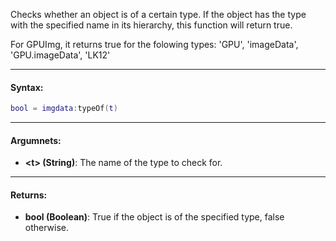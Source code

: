 Checks whether an object is of a certain type. If the object has the type with the specified name in its hierarchy, this function will return true.

For GPUImg, it returns true for the folowing types: 'GPU', 'imageData', 'GPU.imageData', 'LK12'

---

#### Syntax:
```lua
bool = imgdata:typeOf(t)
```

---

#### Argumnets:

* **<t\> (String)**: The name of the type to check for.

---

#### Returns:

* **bool (Boolean)**: True if the object is of the specified type, false otherwise.